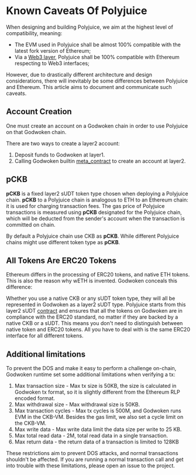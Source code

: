 # Known Caveats Of Polyjuice

When designing and building Polyjuice, we aim at the highest level of compatibility, meaning:

* The EVM used in Polyjuice shall be almost 100% compatible with the latest fork version of Ethereum;
* Via a [Web3 layer](https://github.com/nervosnetwork/godwoken-web3), Polyjuice shall be 100% compatible with Ethereum respecting to Web3 interfaces;

However, due to drastically different architecture and design considerations, there will inevitably be some differences between Polyjuice and Ethereum. This article aims to document and communicate such caveats.

## Account Creation

One must create an account on a Godwoken chain in order to use Polyjuice on that Godwoken chain.

There are two ways to create a layer2 account:

1. Deposit funds to Godwoken at layer1.
2. Calling Godwoken builtin [meta_contract](https://github.com/nervosnetwork/godwoken-scripts/blob/86b299f/c/contracts/meta_contract.c) to create an account at layer2.

## pCKB

**pCKB** is a fixed layer2 sUDT token type chosen when deploying a Polyjuice chain. **pCKB** to a Polyjuice chain is analogous to ETH to an Ethereum chain: it is used for charging transaction fees. The gas price of Polyjuice transactions is measured using **pCKB** designated for the Polyjuice chain, which will be deducted from the sender's account when the transaction is committed on chain.

By default a Polyjuice chain use CKB as **pCKB**. While different Polyjuice chains might use different token type as **pCKB**.

## All Tokens Are ERC20 Tokens

Ethereum differs in the processing of ERC20 tokens, and native ETH tokens. This is also the reason why wETH is invented. Godwoken conceals this difference:

Whether you use a native CKB or any sUDT token type, they will all be represented in Godwoken as a layer2 sUDT type. Polyjuice starts from this layer2 sUDT [contract](https://github.com/nervosnetwork/godwoken-polyjuice/blob/b9c3ad4/solidity/erc20/SudtERC20Proxy_UserDefinedDecimals.sol) and ensures that all the tokens on Godwoken are in compliance with the ERC20 standard, no matter if they are backed by a native CKB or a sUDT. This means you don't need to distinguish between native token and ERC20 tokens. All you have to deal with is the same ERC20 interface for all different tokens.

## Additional limitations

To prevent the DOS and make it easy to perform a challenge on-chain, Godwoken runtime set some additional limitations when verifying a tx:

1. Max transaction size - Max tx size is 50KB, the size is calculated in Godwoken tx format, so it is slightly different from the Ethereum RLP encoded format.
2. Max withdrawal size - Max withdrawal size is 50KB.
3. Max transaction cycles - Max tx cycles is 500M, and Godwoken runs EVM in the CKB-VM. Besides the gas limit, we also set a cycle limit on the CKB-VM.
4. Max write data - Max write data limit the data size per write to 25 KB.
5. Max total read data - 2M, total read data in a single transaction.
6. Max return data - the return data of a transaction is limited to 128KB

These restrictions aim to prevent DOS attacks, and normal transactions shouldn't be affected. If you are running a normal transaction call and get into trouble with these limitations, please open an issue to the project.
